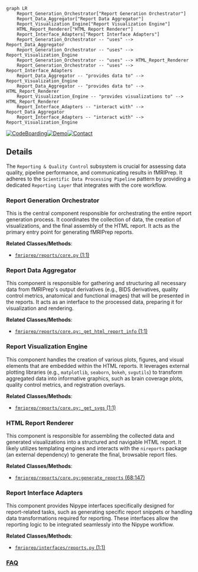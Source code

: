 ```mermaid
graph LR
    Report_Generation_Orchestrator["Report Generation Orchestrator"]
    Report_Data_Aggregator["Report Data Aggregator"]
    Report_Visualization_Engine["Report Visualization Engine"]
    HTML_Report_Renderer["HTML Report Renderer"]
    Report_Interface_Adapters["Report Interface Adapters"]
    Report_Generation_Orchestrator -- "uses" --> Report_Data_Aggregator
    Report_Generation_Orchestrator -- "uses" --> Report_Visualization_Engine
    Report_Generation_Orchestrator -- "uses" --> HTML_Report_Renderer
    Report_Generation_Orchestrator -- "uses" --> Report_Interface_Adapters
    Report_Data_Aggregator -- "provides data to" --> Report_Visualization_Engine
    Report_Data_Aggregator -- "provides data to" --> HTML_Report_Renderer
    Report_Visualization_Engine -- "provides visualizations to" --> HTML_Report_Renderer
    Report_Interface_Adapters -- "interact with" --> Report_Data_Aggregator
    Report_Interface_Adapters -- "interact with" --> Report_Visualization_Engine
```

[![CodeBoarding](https://img.shields.io/badge/Generated%20by-CodeBoarding-9cf?style=flat-square)](https://github.com/CodeBoarding/CodeBoarding)[![Demo](https://img.shields.io/badge/Try%20our-Demo-blue?style=flat-square)](https://www.codeboarding.org/demo)[![Contact](https://img.shields.io/badge/Contact%20us%20-%20contact@codeboarding.org-lightgrey?style=flat-square)](mailto:contact@codeboarding.org)

## Details

The `Reporting & Quality Control` subsystem is crucial for assessing data quality, pipeline performance, and communicating results in fMRIPrep. It adheres to the `Scientific Data Processing Pipeline` pattern by providing a dedicated `Reporting Layer` that integrates with the core workflow.

### Report Generation Orchestrator
This is the central component responsible for orchestrating the entire report generation process. It coordinates the collection of data, the creation of visualizations, and the final assembly of the HTML report. It acts as the primary entry point for generating fMRIPrep reports.


**Related Classes/Methods**:

- <a href="https://github.com/nipreps/fmriprep/blob/master/fmriprep/reports/core.py#L1-L1" target="_blank" rel="noopener noreferrer">`fmriprep/reports/core.py` (1:1)</a>


### Report Data Aggregator
This component is responsible for gathering and structuring all necessary data from fMRIPrep's output derivatives (e.g., BIDS derivatives, quality control metrics, anatomical and functional images) that will be presented in the reports. It acts as an interface to the processed data, preparing it for visualization and rendering.


**Related Classes/Methods**:

- <a href="https://github.com/nipreps/fmriprep/blob/master/fmriprep/reports/core.py#L1-L1" target="_blank" rel="noopener noreferrer">`fmriprep/reports/core.py:_get_html_report_info` (1:1)</a>


### Report Visualization Engine
This component handles the creation of various plots, figures, and visual elements that are embedded within the HTML reports. It leverages external plotting libraries (e.g., `matplotlib`, `seaborn`, `bokeh`, `svgutils`) to transform aggregated data into informative graphics, such as brain coverage plots, quality control metrics, and registration overlays.


**Related Classes/Methods**:

- <a href="https://github.com/nipreps/fmriprep/blob/master/fmriprep/reports/core.py#L1-L1" target="_blank" rel="noopener noreferrer">`fmriprep/reports/core.py:_get_svgs` (1:1)</a>


### HTML Report Renderer
This component is responsible for assembling the collected data and generated visualizations into a structured and navigable HTML report. It likely utilizes templating engines and interacts with the `nireports` package (an external dependency) to generate the final, browsable report files.


**Related Classes/Methods**:

- <a href="https://github.com/nipreps/fmriprep/blob/master/fmriprep/reports/core.py#L68-L147" target="_blank" rel="noopener noreferrer">`fmriprep/reports/core.py:generate_reports` (68:147)</a>


### Report Interface Adapters
This component provides Nipype interfaces specifically designed for report-related tasks, such as generating specific report snippets or handling data transformations required for reporting. These interfaces allow the reporting logic to be integrated seamlessly into the Nipype workflow.


**Related Classes/Methods**:

- <a href="https://github.com/nipreps/fmriprep/blob/master/fmriprep/interfaces/reports.py#L1-L1" target="_blank" rel="noopener noreferrer">`fmriprep/interfaces/reports.py` (1:1)</a>




### [FAQ](https://github.com/CodeBoarding/GeneratedOnBoardings/tree/main?tab=readme-ov-file#faq)